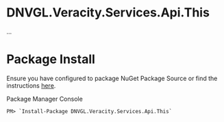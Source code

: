 # DNVGL.Veracity.Services.Api.This
...

# Package Install

Ensure you have configured to package NuGet Package Source or find the instructions [here](./PackageInstall.md).

Package Manager Console
```
PM> `Install-Package DNVGL.Veracity.Services.Api.This`
```